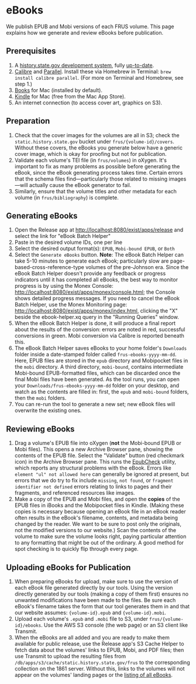# eBooks

We publish EPUB and Mobi versions of each FRUS volume. This page explains how we generate and review eBooks before publication.

## Prerequisites

1. A [history.state.gov development system](setup), fully [up-to-date](version-control).
1. [Calibre](http://calibre-ebook.com/) and [Parallel](http://www.gnu.org/software/parallel/). Install these via Homebrew in Terminal: `brew install calibre parallel`. (For more on Terminal and Homebrew, see step 1.)
1. [Books](https://support.apple.com/books/) for Mac (installed by default).
1. [Kindle](https://itunes.apple.com/us/app/kindle/id405399194?mt=12) for Mac (free from the Mac App Store).
1. An internet connection (to access cover art, graphics on S3).

## Preparation

1. Check that the cover images for the volumes are all in S3; check the `static.history.state.gov` bucket under `frus/{volume-id}/covers`. Without these covers, the eBooks you generate below have a generic cover image, which is okay for proofing but not for publication. 
1. Validate each volume's TEI file (in `frus/volumes`) in oXygen. It's important to fix as many problems as possible before generating the eBook, since the eBook generating process takes time. Certain errors that the schema files find—particularly those related to missing images—will actually cause the eBook generator to fail.
1. Similarly, ensure that the volume titles and other metadata for each volume (in `frus/bibliography`) is complete.

## Generating eBooks

1. Open the Release app at <http://localhost:8080/exist/apps/release> and select the link for "eBook Batch Helper" 
1. Paste in the desired volume IDs, one per line
1. Select the desired output format(s): `EPUB`, `Mobi-bound EPUB`, or `Both`
1. Select the `Generate eBooks` button. **Note**: The eBook Batch Helper can take 5-10 minutes to generate each eBook; particularly slow are page-based-cross-reference-type volumes of the pre-Johnson era. Since the eBook Batch Helper doesn't provide any feedback or progress indicators until it has completed all eBooks, the best way to monitor progress is by using the Monex Console: <http://localhost:8080/exist/apps/monex/console.html>; the Console shows detailed progress messages. If you need to cancel the eBook Batch Helper, use the Monex Monitoring page: <http://localhost:8080/exist/apps/monex/index.html>, clicking the "X" beside the ebook-helper.xq query in the "Running Queries" window.
1. When the eBook Batch Helper is done, it will produce a final report about the results of the conversion: errors are noted in red, successful conversions in green. Mobi conversion via Calibre is reported beneath this.
1. The eBook Batch Helper saves eBooks to your home folder's `Downloads` folder inside a date-stamped folder called `frus-ebooks-yyyy-mm-dd`. Here, EPUB files are stored in the `epub` directory and Mobipocket files in the `mobi` directory. A third directory, `mobi-bound`, contains intermediate Mobi-bound EPUB-formatted files, which can be discarded once the final Mobi files have been generated. As the tool runs, you can open your `Downloads/frus-ebooks-yyyy-mm-dd` folder on your desktop, and watch as the contents are filled in: first, the `epub` and `mobi-bound` folders, then the `mobi` folders.
1. You can re-run the tool to generate a new set; new eBook files will overwrite the existing ones.

## Reviewing eBooks

1. Drag a volume's EPUB file into oXygen (**not** the Mobi-bound EPUB or Mobi files). This opens a new Archive Browser pane, showing the contents of the EPUB file. Select the "Validate" button (red checkmark icon) in the Archive Browser pane. This runs the [EpubCheck](http://www.oxygenxml.com/xml_editor/epub.html) utility, which reports any structural problems with the eBook. Errors like `element "ul" not allowed here` can generally be ignored at present, but errors that we do try to fix include `missing`, `not found`, or `fragment identifier not defined` errors relating to links to pages and their fragments, and referenced resources like images. 
1. Make a copy of the EPUB and Mobi files, and open the **copies** of the EPUB files in iBooks and the Mobipocket files in Kindle. (Making these copies is necessary because opening an eBook file in an eBook reader often results in the eBook's filename, contents, and metadata being changed by the reader. We want to be sure to post only the originals, not the modified versions to our website.) Scan the contents of the volume to make sure the volume looks right, paying particular attention to any formatting that might be out of the ordinary. A good method for spot checking is to quickly flip through every page.

## Uploading eBooks for Publication

1. When preparing eBooks for upload, make sure to use the version of each eBook file generated directly by our tools. Using the version directly generated by our tools (making a copy of them first) ensures no unwanted modifications have been made to the files. Be sure each eBook's filename takes the form that our tool generates them in and that our website assumes: `{volume-id}.epub` and `{volume-id}.mobi`. 
1. Upload each volume's `.epub` and `.mobi` file to S3, under `frus/{volume-id}/ebooks`. Use the AWS S3 console (the web page) or an S3 client like Transmit.
1. When the eBooks are all added and you are ready to make them available for public release, use the Release app's S3 Cache Helper to fetch data about the volumes' links to EPUB, Mobi, and PDF files; then use Transmit to upload the resulting files from `/db/apps/s3/cache/static.history.state.gov/frus` to the corresponding collection on the 1861 server. Without this, links to the volumes will not appear on the volumes' landing pages or the [listing of all eBooks](https://history.state.gov/historicaldocuments/ebooks).